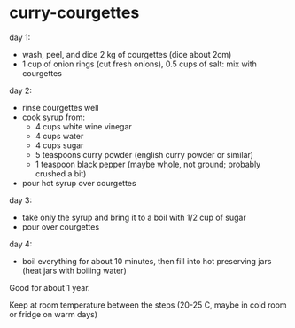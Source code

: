 # curry-courgettes
day 1: 
- wash, peel, and dice 2 kg of courgettes (dice about 2cm)
- 1 cup of onion rings (cut fresh onions), 0.5 cups of salt: mix with courgettes

day 2:
- rinse courgettes well
- cook syrup from:
	- 4 cups white wine vinegar
	- 4 cups water
	- 4 cups sugar
	- 5 teaspoons curry powder (english curry powder or similar)
	- 1 teaspoon black pepper (maybe whole, not ground; probably crushed a bit)
- pour hot syrup over courgettes

day 3:
- take only the syrup and bring it to a boil with 1/2 cup of sugar
- pour over courgettes

day 4:
- boil everything for about 10 minutes, then fill into hot preserving jars (heat jars with boiling water)

Good for about 1 year.


Keep at room temperature between the steps (20-25 C, maybe in cold room or fridge on warm days)
